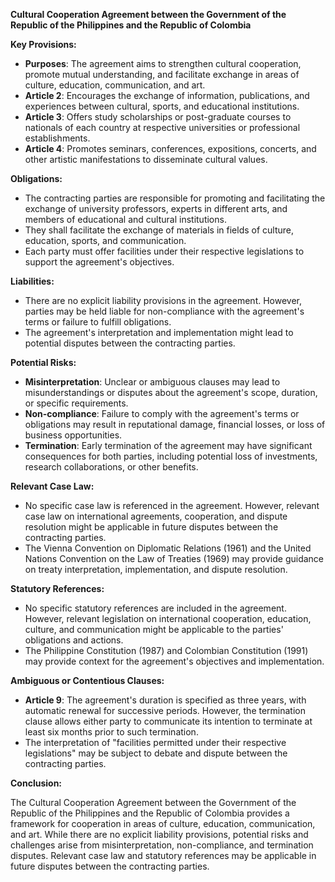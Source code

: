 **Cultural Cooperation Agreement between the Government of the Republic of the Philippines and the Republic of Colombia**

**Key Provisions:**

*   **Purposes**: The agreement aims to strengthen cultural cooperation, promote mutual understanding, and facilitate exchange in areas of culture, education, communication, and art.
*   **Article 2**: Encourages the exchange of information, publications, and experiences between cultural, sports, and educational institutions.
*   **Article 3**: Offers study scholarships or post-graduate courses to nationals of each country at respective universities or professional establishments.
*   **Article 4**: Promotes seminars, conferences, expositions, concerts, and other artistic manifestations to disseminate cultural values.

**Obligations:**

*   The contracting parties are responsible for promoting and facilitating the exchange of university professors, experts in different arts, and members of educational and cultural institutions.
*   They shall facilitate the exchange of materials in fields of culture, education, sports, and communication.
*   Each party must offer facilities under their respective legislations to support the agreement's objectives.

**Liabilities:**

*   There are no explicit liability provisions in the agreement. However, parties may be held liable for non-compliance with the agreement's terms or failure to fulfill obligations.
*   The agreement's interpretation and implementation might lead to potential disputes between the contracting parties.

**Potential Risks:**

*   **Misinterpretation**: Unclear or ambiguous clauses may lead to misunderstandings or disputes about the agreement's scope, duration, or specific requirements.
*   **Non-compliance**: Failure to comply with the agreement's terms or obligations may result in reputational damage, financial losses, or loss of business opportunities.
*   **Termination**: Early termination of the agreement may have significant consequences for both parties, including potential loss of investments, research collaborations, or other benefits.

**Relevant Case Law:**

*   No specific case law is referenced in the agreement. However, relevant case law on international agreements, cooperation, and dispute resolution might be applicable in future disputes between the contracting parties.
*   The Vienna Convention on Diplomatic Relations (1961) and the United Nations Convention on the Law of Treaties (1969) may provide guidance on treaty interpretation, implementation, and dispute resolution.

**Statutory References:**

*   No specific statutory references are included in the agreement. However, relevant legislation on international cooperation, education, culture, and communication might be applicable to the parties' obligations and actions.
*   The Philippine Constitution (1987) and Colombian Constitution (1991) may provide context for the agreement's objectives and implementation.

**Ambiguous or Contentious Clauses:**

*   **Article 9**: The agreement's duration is specified as three years, with automatic renewal for successive periods. However, the termination clause allows either party to communicate its intention to terminate at least six months prior to such termination.
*   The interpretation of "facilities permitted under their respective legislations" may be subject to debate and dispute between the contracting parties.

**Conclusion:**

The Cultural Cooperation Agreement between the Government of the Republic of the Philippines and the Republic of Colombia provides a framework for cooperation in areas of culture, education, communication, and art. While there are no explicit liability provisions, potential risks and challenges arise from misinterpretation, non-compliance, and termination disputes. Relevant case law and statutory references may be applicable in future disputes between the contracting parties.